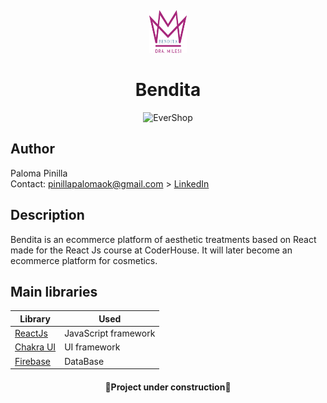 <p>&nbsp;&nbsp;&nbsp;&nbsp;&nbsp;&nbsp;</p>
<p align="center">
<img width="60" height="68" alt="Bendita Logo" src="./src/img/IMG_2704.PNG"/>
</p>
<p align="center">
  <h1 align="center">Bendita</h1>
</p>

<p align="center">
<img alt="EverShop" src="./src/img/gifBendita.gif"/>
</p>

## Author
Paloma Pinilla\
Contact: pinillapalomaok@gmail.com > [LinkedIn](https://www.linkedin.com/in/paloma-pinilla/)

## Description

Bendita is an ecommerce platform of aesthetic treatments based on React made for the React Js course at CoderHouse. It will later become an ecommerce platform for cosmetics.

## Main libraries
| Library                                                          | Used
| ---------------------------------------------------------------- | ------------------------- |
| [ReactJs](https://react.dev/)                                    | JavaScript framework      |
| [Chakra UI](https://chakra-ui.com/)                              | UI framework              |
| [Firebase](https://firebase.google.com/?hl=es)                   | DataBase                  |

<h4 align="center">
🚧Project under construction🚧
</h4>




